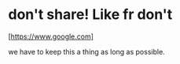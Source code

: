 # don't share! Like fr don't

[https://www.google.com] 

we have to keep this a thing as long as possible.


